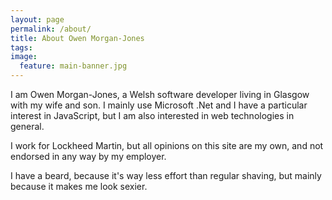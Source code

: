 ```yaml
---
layout: page
permalink: /about/
title: About Owen Morgan-Jones
tags: 
image:
  feature: main-banner.jpg
---
```


I am Owen Morgan-Jones, a Welsh software developer living in Glasgow
with my wife and son. I mainly use Microsoft .Net and I have a 
particular interest in JavaScript, but I am also interested in
web technologies in general.

I work for Lockheed Martin, but all opinions on this site are my own,
and not endorsed in any way by my employer.

I have a beard, because it's way less effort than regular shaving, but
mainly because it makes me look sexier.
